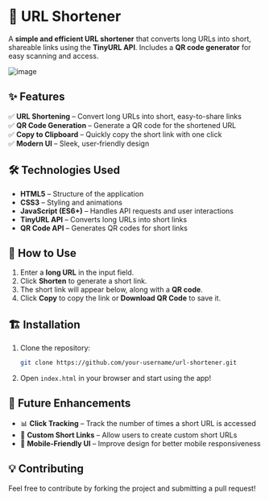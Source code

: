 # 🔗 URL Shortener  

A **simple and efficient URL shortener** that converts long URLs into short, shareable links using the **TinyURL API**. Includes a **QR code generator** for easy scanning and access.  

![image](https://github.com/user-attachments/assets/1a00d9b8-19ed-4cec-854e-8d415b123584)


## ✨ Features  
✅ **URL Shortening** – Convert long URLs into short, easy-to-share links  
✅ **QR Code Generation** – Generate a QR code for the shortened URL  
✅ **Copy to Clipboard** – Quickly copy the short link with one click  
✅ **Modern UI** – Sleek, user-friendly design  

## 🛠️ Technologies Used  
- **HTML5** – Structure of the application  
- **CSS3** – Styling and animations  
- **JavaScript (ES6+)** – Handles API requests and user interactions  
- **TinyURL API** – Converts long URLs into short links  
- **QR Code API** – Generates QR codes for short links  


## 🚀 How to Use  
1. Enter a **long URL** in the input field.  
2. Click **Shorten** to generate a short link.  
3. The short link will appear below, along with a **QR code**.  
4. Click **Copy** to copy the link or **Download QR Code** to save it.  

## 🏗️ Installation  
1. Clone the repository:  
   ```sh
   git clone https://github.com/your-username/url-shortener.git
   ```
2. Open `index.html` in your browser and start using the app!  

## 🔮 Future Enhancements  
- 📊 **Click Tracking** – Track the number of times a short URL is accessed  
- 🎨 **Custom Short Links** – Allow users to create custom short URLs  
- 📱 **Mobile-Friendly UI** – Improve design for better mobile responsiveness  

## 💡 Contributing  
Feel free to contribute by forking the project and submitting a pull request!  

